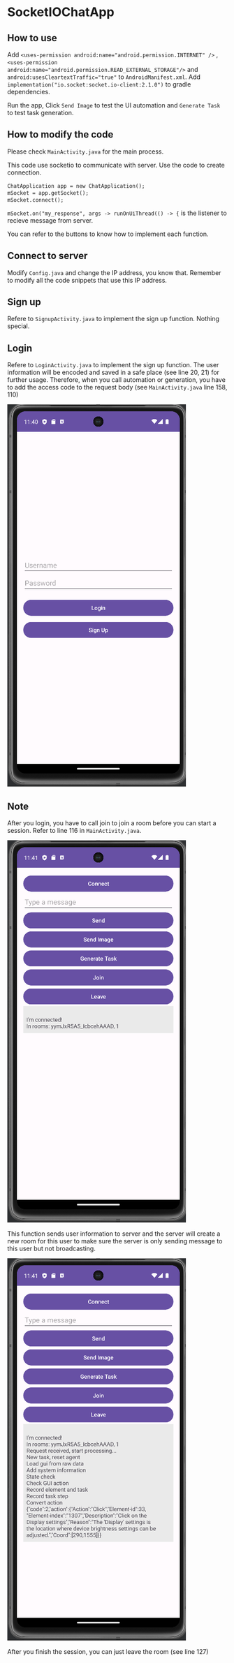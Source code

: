 # SocketIOChatApp

## How to use
Add `<uses-permission android:name="android.permission.INTERNET" />` , `<uses-permission android:name="android.permission.READ_EXTERNAL_STORAGE"/>` and `android:usesCleartextTraffic="true"` to `AndroidManifest.xml`.
Add `implementation("io.socket:socket.io-client:2.1.0")` to gradle dependencies.

Run the app, Click `Send Image` to test the UI automation and `Generate Task` to test task generation.

## How to modify the code
Please check `MainActivity.java` for the main process.

This code use socketio to communicate with server. Use the code to create connection.
```
ChatApplication app = new ChatApplication();
mSocket = app.getSocket();
mSocket.connect();
```
`mSocket.on("my_response", args -> runOnUiThread(() -> {` is the listener to recieve message from server.

You can refer to the buttons to know how to implement each function.

## Connect to server
Modify `Config.java` and change the IP address, you know that.
Remember to modify all the code snippets that use this IP address.

## Sign up
Refere to `SignupActivity.java` to implement the sign up function.
Nothing special.

## Login
Refere to `LoginActivity.java` to implement the sign up function. 
The user information will be encoded and saved in a safe place (see line 20, 21) for further usage.
Therefore, when you call automation or generation, you have to add the access code to the request body (see `MainActivity.java` line 158, 110)

![Login](https://github.com/dehaitest/SocketIOChatApp/blob/main/images/login.png)


## Note
After you login, you have to call join to join a room before you can start a session. Refer to line 116 in `MainActivity.java`.

![Login](https://github.com/dehaitest/SocketIOChatApp/blob/main/images/join.png)

This function sends user information to server and the server will create a new room for this user to make sure the server is only sending message to this user but not broadcasting.

![Login](https://github.com/dehaitest/SocketIOChatApp/blob/main/images/task.png)

After you finish the session, you can just leave the room (see line 127)
